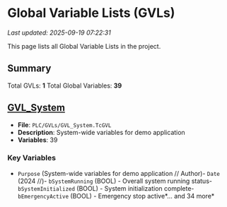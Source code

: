 # Global Variable Lists (GVLs)

*Last updated: 2025-09-19 07:22:31*

This page lists all Global Variable Lists in the project.

## Summary

Total GVLs: **1**
Total Global Variables: **39**

## [GVL_System](GVL-GVL_System.md)

- **File**: `PLC/GVLs/GVL_System.TcGVL`
- **Description**: System-wide variables for demo application
- **Variables**: 39

### Key Variables

- `Purpose` (System-wide variables for demo application
	// Author)- `Date` (2024
	//)- `bSystemRunning` (BOOL) - Overall system running status- `bSystemInitialized` (BOOL) - System initialization complete- `bEmergencyActive` (BOOL) - Emergency stop active*... and 34 more*

